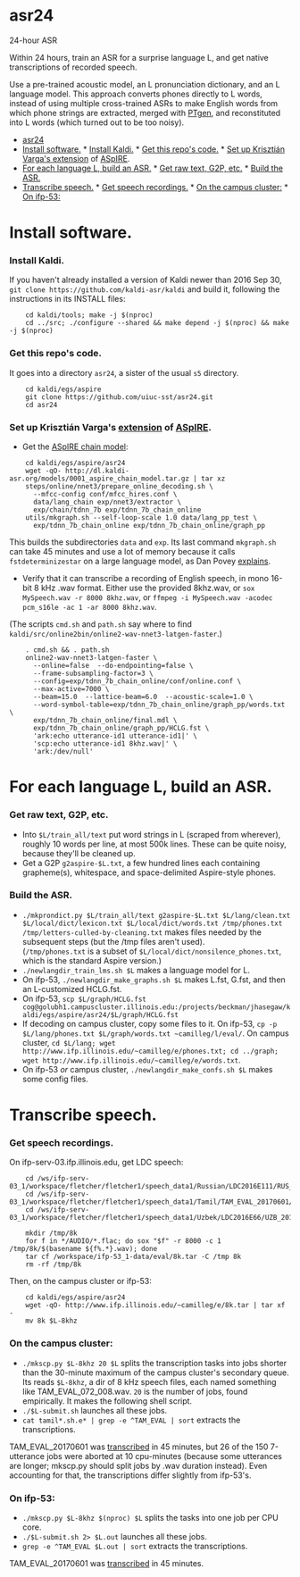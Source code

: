 # asr24
24-hour ASR

Within 24 hours, train an ASR for a surprise language L, and get native transcriptions of recorded speech.

Use a pre-trained acoustic model, an L pronunciation dictionary, and an L language model.
This approach converts phones directly to L words, instead of using multiple cross-trained ASRs to make English words
from which phone strings are extracted, merged with [PTgen](https://github.com/uiuc-sst/PTgen), and reconstituted into L words (which turned out to be too noisy).

<!-- To refresh this TOC, 
Just once:
  `wget https://raw.githubusercontent.com/ekalinin/github-markdown-toc/master/gh-md-toc`
  `chmod a+x gh-md-toc`
When README.md updates:
  `./gh-md-toc --insert README.md`
-->
<!--ts-->
   * [asr24](#asr24)
   * [Install software.](#install-software)
         * [Install Kaldi.](#install-kaldi)
         * [Get this repo's code.](#get-this-repos-code)
         * [Set up Krisztián Varga's <a href="https://chrisearch.wordpress.com/2017/03/11/speech-recognition-using-kaldi-extending-and-using-the-aspire-model/" rel="nofollow">extension</a> of <a href="http://kaldi-asr.org/models.html" rel="nofollow">ASpIRE</a>.](#set-up-krisztián-vargas-extension-of-aspire)
   * [For each language L, build an ASR.](#for-each-language-l-build-an-asr)
         * [Get raw text, G2P, etc.](#get-raw-text-g2p-etc)
         * [Build the ASR.](#build-the-asr)
   * [Transcribe speech.](#transcribe-speech)
         * [Get speech recordings.](#get-speech-recordings)
         * [On the campus cluster:](#on-the-campus-cluster)
         * [On ifp-53:](#on-ifp-53)

<!-- Added by: camilleg, at: 2018-04-25T16:05-0500 -->

<!--te-->

# Install software.

### Install Kaldi.
If you haven't already installed a version of Kaldi newer than 2016 Sep 30, `git clone https://github.com/kaldi-asr/kaldi` and build it, following the instructions in its INSTALL files:
```
    cd kaldi/tools; make -j $(nproc)
    cd ../src; ./configure --shared && make depend -j $(nproc) && make -j $(nproc)
```

### Get this repo's code.
It goes into a directory `asr24`, a sister of the usual `s5` directory.
```
    cd kaldi/egs/aspire
    git clone https://github.com/uiuc-sst/asr24.git
    cd asr24
```

### Set up Krisztián Varga's [extension](https://chrisearch.wordpress.com/2017/03/11/speech-recognition-using-kaldi-extending-and-using-the-aspire-model/) of [ASpIRE](http://kaldi-asr.org/models.html).
- Get the [ASpIRE chain model](http://kaldi-asr.org/models.html):
```
    cd kaldi/egs/aspire/asr24
    wget -qO- http://dl.kaldi-asr.org/models/0001_aspire_chain_model.tar.gz | tar xz
    steps/online/nnet3/prepare_online_decoding.sh \
      --mfcc-config conf/mfcc_hires.conf \
      data/lang_chain exp/nnet3/extractor \
      exp/chain/tdnn_7b exp/tdnn_7b_chain_online
    utils/mkgraph.sh --self-loop-scale 1.0 data/lang_pp_test \
      exp/tdnn_7b_chain_online exp/tdnn_7b_chain_online/graph_pp
```
This builds the subdirectories `data` and `exp`.  Its last command `mkgraph.sh` can take 45 minutes and use a lot of memory because it calls `fstdeterminizestar` on a large language model, as Dan Povey [explains](https://groups.google.com/forum/#!topic/kaldi-help/3C6ypvqLpCw).

- Verify that it can transcribe a recording of English speech, in mono 16-bit 8 kHz .wav format.
Either use the provided 8khz.wav,
or `sox MySpeech.wav -r 8000 8khz.wav`,
or `ffmpeg -i MySpeech.wav -acodec pcm_s16le -ac 1 -ar 8000 8khz.wav`.

(The scripts `cmd.sh` and `path.sh` say where to find `kaldi/src/online2bin/online2-wav-nnet3-latgen-faster`.)
```
    . cmd.sh && . path.sh
    online2-wav-nnet3-latgen-faster \
      --online=false  --do-endpointing=false \
      --frame-subsampling-factor=3 \
      --config=exp/tdnn_7b_chain_online/conf/online.conf \
      --max-active=7000 \
      --beam=15.0  --lattice-beam=6.0  --acoustic-scale=1.0 \
      --word-symbol-table=exp/tdnn_7b_chain_online/graph_pp/words.txt \
      exp/tdnn_7b_chain_online/final.mdl \
      exp/tdnn_7b_chain_online/graph_pp/HCLG.fst \
      'ark:echo utterance-id1 utterance-id1|' \
      'scp:echo utterance-id1 8khz.wav|' \
      'ark:/dev/null'
```

# For each language L, build an ASR.

### Get raw text, G2P, etc.

- Into `$L/train_all/text` put word strings in L (scraped from wherever), roughly 10 words per line, at most 500k lines.  These can be quite noisy, because they'll be cleaned up.
- Get a G2P `g2aspire-$L.txt`, a few hundred lines each containing grapheme(s), whitespace, and space-delimited Aspire-style phones.

### Build the ASR.
- `./mkprondict.py $L/train_all/text g2aspire-$L.txt $L/lang/clean.txt $L/local/dict/lexicon.txt $L/local/dict/words.txt /tmp/phones.txt /tmp/letters-culled-by-cleaning.txt` makes files needed by the subsequent steps (but the /tmp files aren't used).  
  (`/tmp/phones.txt` is a subset of `$L/local/dict/nonsilence_phones.txt`, which is the standard Aspire version.)
- `./newlangdir_train_lms.sh $L` makes a language model for L.
- On ifp-53, `./newlangdir_make_graphs.sh $L` makes L.fst, G.fst, and then an L-customized HCLG.fst.
- On ifp-53, `scp $L/graph/HCLG.fst cog@golubh1.campuscluster.illinois.edu:/projects/beckman/jhasegaw/kaldi/egs/aspire/asr24/$L/graph/HCLG.fst`
- If decoding on campus cluster, copy some files to it.
  On ifp-53, `cp -p $L/lang/phones.txt $L/graph/words.txt ~camilleg/l/eval/`.
  On campus cluster, `cd $L/lang; wget http://www.ifp.illinois.edu/~camilleg/e/phones.txt; cd ../graph; wget http://www.ifp.illinois.edu/~camilleg/e/words.txt`.
- On ifp-53 *or* campus cluster, `./newlangdir_make_confs.sh $L` makes some config files.

# Transcribe speech.

### Get speech recordings.
On ifp-serv-03.ifp.illinois.edu, get LDC speech:
```
    cd /ws/ifp-serv-03_1/workspace/fletcher/fletcher1/speech_data1/Russian/LDC2016E111/RUS_20160930
    cd /ws/ifp-serv-03_1/workspace/fletcher/fletcher1/speech_data1/Tamil/TAM_EVAL_20170601/TAM_EVAL_20170601
    cd /ws/ifp-serv-03_1/workspace/fletcher/fletcher1/speech_data1/Uzbek/LDC2016E66/UZB_20160711

    mkdir /tmp/8k
    for f in */AUDIO/*.flac; do sox "$f" -r 8000 -c 1 /tmp/8k/$(basename ${f%.*}.wav); done
    tar cf /workspace/ifp-53_1-data/eval/8k.tar -C /tmp 8k
    rm -rf /tmp/8k
```
Then, on the campus cluster or ifp-53:
```
    cd kaldi/egs/aspire/asr24
    wget -qO- http://www.ifp.illinois.edu/~camilleg/e/8k.tar | tar xf -
    mv 8k $L-8khz
```

### On the campus cluster:
- `./mkscp.py $L-8khz 20 $L` splits the transcription tasks into jobs shorter than the 30-minute maximum of the campus cluster's secondary queue.
Its reads `$L-8khz`, a dir of 8 kHz speech files, each named something like TAM_EVAL_072_008.wav.
`20` is the number of jobs, found empirically.
It makes the following shell script. 
- `./$L-submit.sh` launches all these jobs.
- `cat tamil*.sh.e* | grep -e ^TAM_EVAL | sort` extracts the transcriptions.

TAM_EVAL_20170601 was [transcribed](./tamil-scrips-ccluster.txt) in 45 minutes,
but 26 of the 150 7-utterance jobs were aborted at 10 cpu-minutes
(because some utterances are longer; mkscp.py should split jobs by .wav duration instead).
Even accounting for that, the transcriptions differ slightly from ifp-53's.

### On ifp-53:
- `./mkscp.py $L-8khz $(nproc) $L` splits the tasks into one job per CPU core.
- `./$L-submit.sh 2> $L.out` launches all these jobs.
- `grep -e ^TAM_EVAL $L.out | sort` extracts the transcriptions.

TAM_EVAL_20170601 was [transcribed](./tamil-scrips-ifp53.txt) in 45 minutes.
